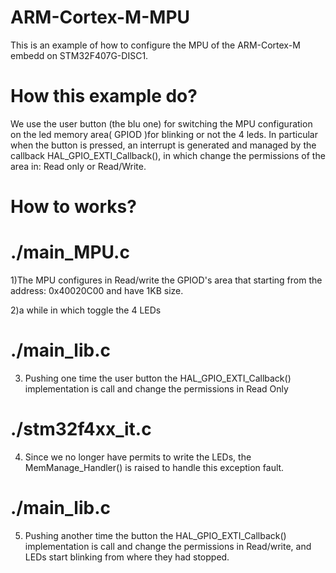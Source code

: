 # ARM-Cortex-M-MPU

This is an example of how to configure the MPU of the ARM-Cortex-M embedd on STM32F407G-DISC1.

# How this example do?
We use the user button (the blu one) for switching the MPU configuration on the led memory area( GPIOD )for blinking or not the 4 leds.
In particular when the button is pressed, an interrupt is generated and managed by the callback HAL_GPIO_EXTI_Callback(), in which change the permissions of the area in: Read only or Read/Write.

# How to works?

# ./main_MPU.c
1)The MPU configures in Read/write the GPIOD's area that starting from the address: 0x40020C00 and have 1KB size.

2)a while in which toggle the 4 LEDs 

# ./main_lib.c
3) Pushing one time the user button the HAL_GPIO_EXTI_Callback() implementation is call and change the permissions in Read Only

# ./stm32f4xx_it.c
4) Since we no longer have permits to write the LEDs, the MemManage_Handler() is raised to handle this  exception fault.

# ./main_lib.c 
5) Pushing another time the button the HAL_GPIO_EXTI_Callback() implementation is call and change the permissions in Read/write, and LEDs start blinking from where they had stopped.
